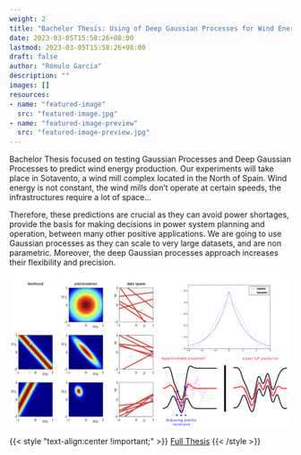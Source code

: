 ```yaml
---
weight: 2
title: "Bachelor Thesis: Using of Deep Gaussian Processes for Wind Energy Prediction"
date: 2023-03-05T15:58:26+08:00
lastmod: 2023-03-05T15:58:26+08:00
draft: false
author: "Rómulo García"
description: ""
images: []
resources:
- name: "featured-image"
  src: "featured-image.jpg"
- name: "featured-image-preview"
  src: "featured-image-preview.jpg"
---
```

Bachelor Thesis focused on testing Gaussian Processes and Deep Gaussian Processes to predict
wind energy production. Our experiments will take place in Sotavento, a wind mill complex located in the North of Spain. Wind energy is not constant, the wind mills don’t operate at certain speeds, the infrastructures require a lot of space...

Therefore, these predictions are crucial as they can avoid power shortages, provide the basis for making decisions in power system planning and operation, between many other positive applications. We are going to use Gaussian processes as they can scale to very large datasets, and are non parametric. Moreover, the deep Gaussian processes approach increases their flexibility and precision.

![Image](image0.jpg)

{{< style "text-align:center !important;" >}}
[Full Thesis](Using_of_Deep_Gaussian_Processes_for_Wind_Energy_Prediction.pdf)
{{< /style >}}